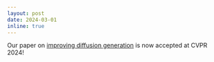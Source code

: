```yaml
---
layout: post
date: 2024-03-01
inline: true
---
```


Our paper on [improving diffusion generation](https://arxiv.org/abs/2312.06038) is now accepted at CVPR 2024!